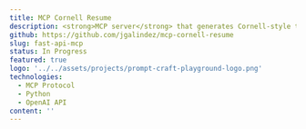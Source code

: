 ```yaml
---
title: MCP Cornell Resume
description: <strong>MCP server</strong> that generates Cornell-style to your Notion summaries using AI for <strong>content analysis</strong> and organization.
github: https://github.com/jgalindez/mcp-cornell-resume
slug: fast-api-mcp
status: In Progress
featured: true
logo: '../../assets/projects/prompt-craft-playground-logo.png'
technologies:
  - MCP Protocol
  - Python
  - OpenAI API
content: ''
---
```

